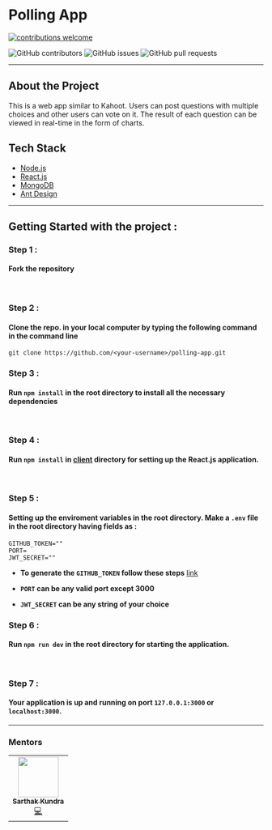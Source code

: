 # Polling App

[![contributions welcome](https://img.shields.io/badge/contributions-welcome-brightgreen.svg?style=flat)](https://github.com/sarthakkundra/polling-app)

![GitHub contributors](https://img.shields.io/github/contributors/sarthakkundra/polling-app) ![GitHub issues](https://img.shields.io/github/issues-raw/sarthakkundra/polling-app?color=sucess) ![GitHub pull requests](https://img.shields.io/github/issues-pr/sarthakkundra/polling-app?color=blueviolet)

---

## About the Project

This is a web app similar to Kahoot. Users can post questions with multiple choices and other users can vote on it. The result of each question can be viewed in real-time in the form of charts.

## Tech Stack

- [Node.js](https://nodejs.org/en/docs/)
- [React.js](https://reactjs.org/docs/getting-started.html)
- [MongoDB](https://docs.mongodb.com/guides/)
- [Ant Design](https://ant.design/docs/react/introduce)

---

## Getting Started with the project :

### Step 1 :

#### Fork the repository

<br>

### Step 2 :

#### Clone the repo. in your local computer by typing the following command in the command line

`git clone https://github.com/<your-username>/polling-app.git`
<br>

### Step 3 :

#### Run `npm install` in the root directory to install all the necessary dependencies

<br>

### Step 4 :

#### Run `npm install` in [client](client) directory for setting up the React.js application.

<br>

### Step 5 :

#### Setting up the enviroment variables in the root directory. Make a `.env` file in the root directory having fields as :

```
GITHUB_TOKEN=""
PORT=
JWT_SECRET=""
```

- **To generate the `GITHUB_TOKEN` follow these steps** [link](https://docs.github.com/en/free-pro-team@latest/github/authenticating-to-github/creating-a-personal-access-token)<br>

* **`PORT` can be any valid port except 3000**

- **`JWT_SECRET` can be any string of your choice**<br>

### Step 6 :

#### Run `npm run dev` in the root directory for starting the application.

<br>

### Step 7 :

#### Your application is up and running on port `127.0.0.1:3000` or `localhost:3000`.

---

### Mentors

<table>
<td align="center"><a href="https://github.com/sarthakkundra"><img src="https://avatars2.githubusercontent.com/u/52133994?s=400&u=c025480f6def3f6600d358ae8d9eea23a0b56bcb&v=4" width="80px;" alt=""/><br /><sub><b>Sarthak Kundra</b></sub></a><br /><a href="https://github.com/sarthakkundra/polling-app/commits?author=sarthakkundra" title="Code">💻</a></td>
</table>
